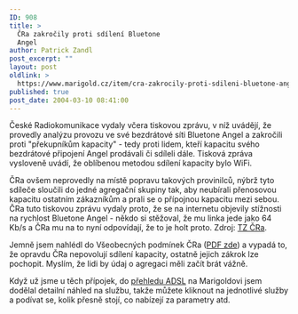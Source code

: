 ```yaml
---
ID: 908
title: >
  ČRa zakročily proti sdílení Bluetone
  Angel
author: Patrick Zandl
post_excerpt: ""
layout: post
oldlink: >
  https://www.marigold.cz/item/cra-zakrocily-proti-sdileni-bluetone-angel
published: true
post_date: 2004-03-10 08:41:00
---
```

<p>
České Radiokomunikace vydaly včera tiskovou zprávu, v níž uvádějí, že provedly analýzu provozu ve své bezdrátové síti Bluetone Angel a zakročili proti "překupníkům kapacity" - tedy proti lidem, kteří kapacitu svého bezdrátové připojení Angel prodávali či sdíleli dále. Tisková zpráva vysloveně uvádí, že oblíbenou metodou sdílení kapacity bylo WiFi. </p>

<p>
ČRa ovšem neprovedly na místě popravu takových provinilců, nýbrž tyto sdíleče sloučili do jedné agregační skupiny tak, aby neubírali přenosovou kapacitu ostatním zákazníkům a prali se o přípojnou kapacitu mezi sebou. ČRa tuto tiskovou zprávu vydaly proto, že se na internetu objevily stížnosti na rychlost Bluetone Angel - někdo si stěžoval, že mu linka jede jako 64 Kb/s a ČRa mu na to nyní odpovídají, že to je holt proto. Zdroj: <A href="http://www.cra.cz/main.php?lang=3&amp;pageid=320&amp;detail=145" target=_blank>TZ ČRa</A>.</p>

<p>
Jemně jsem nahlédl do Všeobecných podmínek ČRa (<A href="http://www.bluetone.cz/doc/vseobecne_podminky_vts.pdf" target=_blank>PDF zde</A>)&#160;a vypadá to, že opravdu ČRa nepovolují sdílení kapacity, ostatně jejich zákrok lze pochopit. Myslím, že lidi by údaj o agregaci měli začít brát vážně. </p>

<p>
Když už jsme u těch přípojek, do <A href="/adsl">přehledu ADSL</A> na Marigoldovi jsem dodělal detailní náhled na službu, takže můžete kliknout na jednotlivé služby a podívat se, kolik přesně stojí, co nabízejí za parametry atd. </p>
